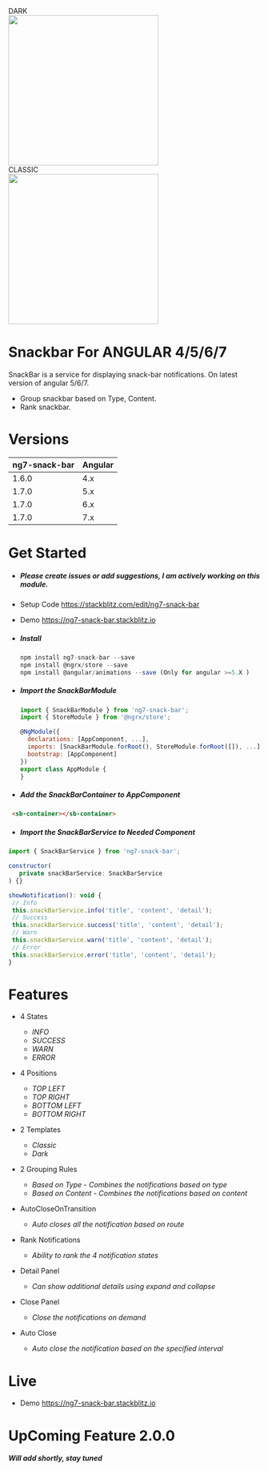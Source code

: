 <div>
  <div>
    <div>DARK</div>
    <img src="https://skdharmarajan.github.io/snackbar/src/assets/img/Dark_Info.png" width="300" />
  </div>
  <div>
    <div>CLASSIC</div>
    <img src="https://skdharmarajan.github.io/snackbar/src/assets/img/Classic_Info.png" width="300" />
  </div>
</div>

# Snackbar For ANGULAR 4/5/6/7
 SnackBar is a service for displaying snack-bar notifications. On latest version of angular 5/6/7.
 * Group snackbar based on Type, Content.
 * Rank snackbar.
 
# Versions
| ng7-snack-bar   | Angular |
| ------------    | ------- |
| 1.6.0           | 4.x     |
| 1.7.0           | 5.x     |
| 1.7.0           | 6.x     |
| 1.7.0           | 7.x     |

# Get Started

   * ##### Please create issues or add suggestions, I am actively working on this module.
   
   * Setup Code https://stackblitz.com/edit/ng7-snack-bar
   * Demo https://ng7-snack-bar.stackblitz.io

   * ##### Install
     ```js
     npm install ng7-snack-bar --save
     npm install @ngrx/store --save
     npm install @angular/animations --save (Only for angular >=5.X )
     ```

   * ##### Import the **SnackBarModule**
     ```js
     import { SnackBarModule } from 'ng7-snack-bar';
     import { StoreModule } from '@ngrx/store';

     @NgModule({
       declarations: [AppComponent, ...],
       imports: [SnackBarModule.forRoot(), StoreModule.forRoot([]), ...],
       bootstrap: [AppComponent]
     })
     export class AppModule {
     }
     ```
   * ##### Add the **SnackBarContainer to AppComponent**
   ```html
    <sb-container></sb-container>
   ```

   * ##### Import the **SnackBarService to Needed Component**
   ```js
   import { SnackBarService } from 'ng7-snack-bar';

   constructor(
      private snackBarService: SnackBarService
   ) {}

   showNotification(): void {
    // Info
    this.snackBarService.info('title', 'content', 'detail');
    // Success
    this.snackBarService.success('title', 'content', 'detail');
    // Warn
    this.snackBarService.warn('title', 'content', 'detail');
    // Error
    this.snackBarService.error('title', 'content', 'detail');
  }
   ```




# Features
  * 4 States
     * *INFO*
     * *SUCCESS*
     * *WARN*
     * *ERROR*

  * 4 Positions
     * *TOP LEFT*
     * *TOP RIGHT*
     * *BOTTOM LEFT*
     * *BOTTOM RIGHT*

  * 2 Templates
     * *Classic*
     * *Dark*

  * 2 Grouping Rules
     * *Based on Type - Combines the notifications based on type*
     * *Based on Content - Combines the notifications based on content*

  * AutoCloseOnTransition
     * *Auto closes all the notification based on route*

  * Rank Notifications
     * *Ability to rank the 4 notification states*

  * Detail Panel
     * *Can show additional details using expand and collapse*

  * Close Panel
     * *Close the notifications on demand*

  * Auto Close
     * *Auto close the notification based on the specified interval*


# Live
  * Demo https://ng7-snack-bar.stackblitz.io

# UpComing Feature 2.0.0
  ##### Will add shortly, stay tuned
